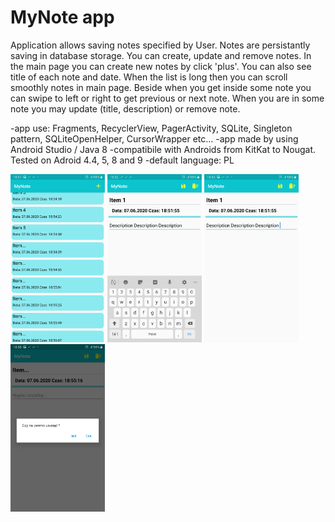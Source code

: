 <h1>MyNote app</h1>
Application allows saving notes specified by User. Notes are persistantly saving in database storage. You can create, update and remove notes. In the main page you can create new notes by click 'plus'. You can also see title of each note and date. When the list is long then you can scroll smoothly notes in main page. Beside when you get inside some note you can swipe to left or right to get previous or next note. When you are in some note you may update (title, description) or remove note.

-app use: Fragments, RecyclerView, PagerActivity, SQLite, Singleton pattern, SQLiteOpenHelper, CursorWrapper etc...
-app made by using Android Studio / Java 8
-compatibile with Androids from KitKat to Nougat. Tested on Adroid 4.4, 5, 8 and 9
-default language: PL

<img src="https://github.com/deamon-cool/MyNote/blob/master/IMAGES/Screenshot_20200607-185701_MyNote.jpg" width="30%">
<img src="https://github.com/deamon-cool/MyNote/blob/master/IMAGES/Screenshot_20200607-185300_MyNote.jpg" width="30%">
<img src="https://github.com/deamon-cool/MyNote/blob/master/IMAGES/Screenshot_20200607-185310_MyNote.jpg" width="30%">
<img src="https://github.com/deamon-cool/MyNote/blob/master/IMAGES/Screenshot_20200607-185558_MyNote.jpg" width="30%">
